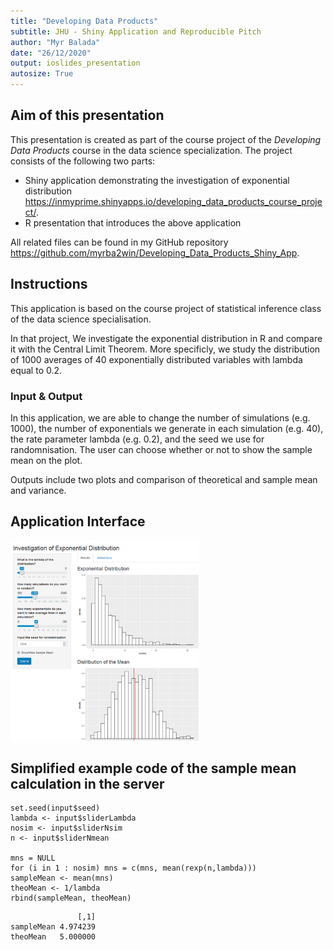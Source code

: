 ```yaml
---
title: "Developing Data Products"
subtitle: JHU - Shiny Application and Reproducible Pitch
author: "Myr Balada"
date: "26/12/2020"
output: ioslides_presentation
autosize: True
---
```









## Aim of this presentation

This presentation is created as part of the course project of the *Developing Data Products* course in the data science specialization. The project consists of the following two parts:

- Shiny application demonstrating the investigation of exponential distribution <https://inmyprime.shinyapps.io/developing_data_products_course_project/>.
- R presentation that introduces the above application

All related files can be found in my GitHub repository
<https://github.com/myrba2win/Developing_Data_Products_Shiny_App>.

## Instructions
This application is based on the course project of statistical inference class of the data science specialisation.

In that project, We investigate the exponential distribution in R and compare it with the Central Limit Theorem. More specificly, we study the distribution of 1000 averages of 40 exponentially distributed variables with lambda equal to 0.2.

### Input & Output
In this application, we are able to change the number of simulations (e.g. 1000), the number of exponentials we generate in each simulation (e.g. 40), the rate parameter lambda (e.g. 0.2), and the seed we use for randomnisation. The user can choose whether or not to show the sample mean on the plot.

Outputs include two plots and comparison of theoretical and sample mean and variance.

## Application Interface
<img src="./AppInterface3.png" title="plot of chunk unnamed-chunk-3" alt="plot of chunk unnamed-chunk-3" width="60%" />

## Simplified example code of the sample mean calculation in the server

```
set.seed(input$seed)
lambda <- input$sliderLambda
nosim <- input$sliderNsim
n <- input$sliderNmean
        
mns = NULL
for (i in 1 : nosim) mns = c(mns, mean(rexp(n,lambda)))
sampleMean <- mean(mns)
theoMean <- 1/lambda
rbind(sampleMean, theoMean)
```

```
               [,1]
sampleMean 4.974239
theoMean   5.000000
```
